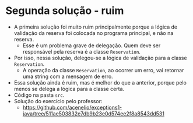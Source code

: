 # Segunda solução - ruim

- A primeira solução foi muito ruim principalmente porque a lógica de validação da reserva foi colocada no programa principal, e não na reserva.
  - Esse é um problema grave de delegação. Quem deve ser responsável pela reserva é a classe `Reservation`.
- Por isso, nessa solução, delegou-se a lógica de validação para a classe `Reservation`.
  - A operação da classe `Reservation`, ao ocorrer um erro, vai retornar uma string com a mensagem de erro.
- Essa solução ainda é ruim, mas é melhor do que a anterior, porque pelo menos se delega a lógica para a classe certa.
- Código na pasta `src`.
- Solução do exercício pelo professor:
  - https://github.com/acenelio/exceptions1-java/tree/511ae503832e7db9b23e0d574ee2f8a8543dd531
